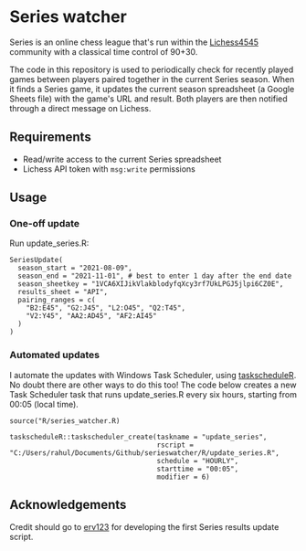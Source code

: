 # Series watcher

Series is an online chess league that's run within the [Lichess4545](https://www.lichess4545.com/) community with a classical time control of 90+30.

The code in this repository is used to periodically check for recently played games between players paired together in the current Series season. When it finds a Series game, it updates the current season spreadsheet (a Google Sheets file) with the game's URL and result. Both players are then notified through a direct message on Lichess.

## Requirements

- Read/write access to the current Series spreadsheet
- Lichess API token with `msg:write` permissions

## Usage

### One-off update 

Run update_series.R:

```
SeriesUpdate(
  season_start = "2021-08-09",
  season_end = "2021-11-01", # best to enter 1 day after the end date
  season_sheetkey = "1VCA6XIJikVlakblodyfqXcy3rf7UkLPGJ5jlpi6CZ0E",
  results_sheet = "API",
  pairing_ranges = c(
    "B2:E45", "G2:J45", "L2:O45", "Q2:T45",
    "V2:Y45", "AA2:AD45", "AF2:AI45"
  )
)
```

### Automated updates

I automate the updates with Windows Task Scheduler, using [taskscheduleR](https://cran.r-project.org/web/packages/taskscheduleR/vignettes/taskscheduleR.html). No doubt there are other ways to do this too! The code below creates a new Task Scheduler task that runs update_series.R every six hours, starting from 00:05 (local time).

```
source("R/series_watcher.R)

taskscheduleR::taskscheduler_create(taskname = "update_series", 
                                    rscript = "C:/Users/rahul/Documents/Github/serieswatcher/R/update_series.R", 
                                    schedule = "HOURLY", 
                                    starttime = "00:05", 
                                    modifier = 6)
```

## Acknowledgements

Credit should go to [erv123](https://www.lichess4545.com/team4545/player/erv123/) for developing the first Series results update script. 



